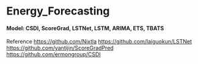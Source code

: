 # Energy_Forecasting

#### Model: CSDI, ScoreGrad, LSTNet, LSTM, ARIMA, ETS, TBATS

Reference
 https://github.com/Nixtla
 https://github.com/laiguokun/LSTNet
 https://github.com/yantijin/ScoreGradPred
 https://github.com/ermongroup/CSDI
